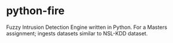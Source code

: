 python-fire
===========

Fuzzy Intrusion Detection Engine written in Python. For a Masters assignment; ingests datasets similar to NSL-KDD dataset.
